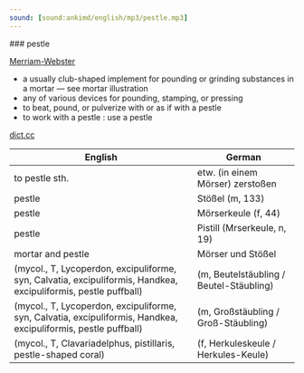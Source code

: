 ```yaml
---
sound: [sound:ankimd/english/mp3/pestle.mp3]
---
```


\### pestle

[Merriam-Webster](https://www.merriam-webster.com/dictionary/pestle)

- a usually club-shaped implement for pounding or grinding substances in a mortar — see mortar illustration
- any of various devices for pounding, stamping, or pressing
- to beat, pound, or pulverize with or as if with a pestle
- to work with a pestle : use a pestle

[dict.cc](https://www.dict.cc/pestle)

| English        | German       |
| -------------- | ------------ |
| to pestle sth. | etw. (in einem Mörser) zerstoßen |
| pestle | Stößel (m, 133) |
| pestle | Mörserkeule (f, 44) |
| pestle | Pistill (Mrserkeule, n, 19) |
| mortar and pestle | Mörser und Stößel |
|  (mycol., T, Lycoperdon, excipuliforme, syn, Calvatia, excipuliformis, Handkea, excipuliformis, pestle puffball) |  (m, Beutelstäubling / Beutel-Stäubling) |
|  (mycol., T, Lycoperdon, excipuliforme, syn, Calvatia, excipuliformis, Handkea, excipuliformis, pestle puffball) |  (m, Großstäubling / Groß-Stäubling) |
|  (mycol., T, Clavariadelphus, pistillaris, pestle-shaped coral) |  (f, Herkuleskeule / Herkules-Keule) |
